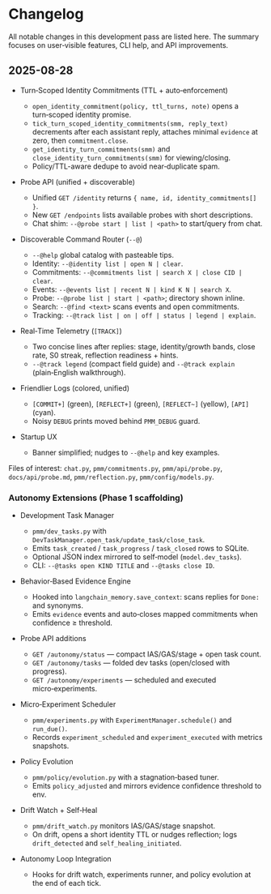 # Changelog

All notable changes in this development pass are listed here. The summary focuses on user‑visible features, CLI help, and API improvements.

## 2025-08-28

- Turn‑Scoped Identity Commitments (TTL + auto‑enforcement)
  - `open_identity_commitment(policy, ttl_turns, note)` opens a turn‑scoped identity promise.
  - `tick_turn_scoped_identity_commitments(smm, reply_text)` decrements after each assistant reply, attaches minimal `evidence` at zero, then `commitment.close`.
  - `get_identity_turn_commitments(smm)` and `close_identity_turn_commitments(smm)` for viewing/closing.
  - Policy/TTL-aware dedupe to avoid near‑duplicate spam.

- Probe API (unified + discoverable)
  - Unified `GET /identity` returns `{ name, id, identity_commitments[] }`.
  - New `GET /endpoints` lists available probes with short descriptions.
  - Chat shim: `--@probe start | list | <path>` to start/query from chat.

- Discoverable Command Router (`--@`)
  - `--@help` global catalog with pasteable tips.
  - Identity: `--@identity list | open N | clear`.
  - Commitments: `--@commitments list | search X | close CID | clear`.
  - Events: `--@events list | recent N | kind K N | search X`.
  - Probe: `--@probe list | start | <path>`; directory shown inline.
  - Search: `--@find <text>` scans events and open commitments.
  - Tracking: `--@track list | on | off | status | legend | explain`.

- Real‑Time Telemetry (`[TRACK]`)
  - Two concise lines after replies: stage, identity/growth bands, close rate, S0 streak, reflection readiness + hints.
  - `--@track legend` (compact field guide) and `--@track explain` (plain‑English walkthrough).

- Friendlier Logs (colored, unified)
  - `[COMMIT+]` (green), `[REFLECT+]` (green), `[REFLECT~]` (yellow), `[API]` (cyan).
  - Noisy `DEBUG` prints moved behind `PMM_DEBUG` guard.

- Startup UX
  - Banner simplified; nudges to `--@help` and key examples.

Files of interest: `chat.py`, `pmm/commitments.py`, `pmm/api/probe.py`, `docs/api/probe.md`, `pmm/reflection.py`, `pmm/config/models.py`.

### Autonomy Extensions (Phase 1 scaffolding)

- Development Task Manager
  - `pmm/dev_tasks.py` with `DevTaskManager.open_task/update_task/close_task`.
  - Emits `task_created` / `task_progress` / `task_closed` rows to SQLite.
  - Optional JSON index mirrored to self‑model (`model.dev_tasks`).
  - CLI: `--@tasks open KIND TITLE` and `--@tasks close ID`.

- Behavior‑Based Evidence Engine
  - Hooked into `langchain_memory.save_context`: scans replies for `Done:` and synonyms.
  - Emits `evidence` events and auto‑closes mapped commitments when confidence ≥ threshold.

- Probe API additions
  - `GET /autonomy/status` — compact IAS/GAS/stage + open task count.
  - `GET /autonomy/tasks` — folded dev tasks (open/closed with progress).
  - `GET /autonomy/experiments` — scheduled and executed micro‑experiments.

- Micro‑Experiment Scheduler
  - `pmm/experiments.py` with `ExperimentManager.schedule()` and `run_due()`.
  - Records `experiment_scheduled` and `experiment_executed` with metrics snapshots.

- Policy Evolution
  - `pmm/policy/evolution.py` with a stagnation‑based tuner.
  - Emits `policy_adjusted` and mirrors evidence confidence threshold to env.

- Drift Watch + Self‑Heal
  - `pmm/drift_watch.py` monitors IAS/GAS/stage snapshot.
  - On drift, opens a short identity TTL or nudges reflection; logs `drift_detected` and `self_healing_initiated`.

- Autonomy Loop Integration
  - Hooks for drift watch, experiments runner, and policy evolution at the end of each tick.

